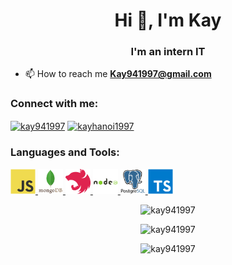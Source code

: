 <h1 align="center">Hi 👋, I'm Kay</h1>
<h3 align="center">I'm an intern IT</h3>

- 📫 How to reach me **Kay941997@gmail.com**

<h3 align="left">Connect with me:</h3>
<p align="left">
<a href="https://fb.com/kay941997" target="blank"><img align="center" src="https://raw.githubusercontent.com/rahuldkjain/github-profile-readme-generator/master/src/images/icons/Social/facebook.svg" alt="kay941997" height="30" width="40" /></a>
<a href="https://instagram.com/kayhanoi1997" target="blank"><img align="center" src="https://raw.githubusercontent.com/rahuldkjain/github-profile-readme-generator/master/src/images/icons/Social/instagram.svg" alt="kayhanoi1997" height="30" width="40" /></a>
</p>

<h3 align="left">Languages and Tools:</h3>
<p align="left"> <a href="https://developer.mozilla.org/en-US/docs/Web/JavaScript" target="_blank" rel="noreferrer"> <img src="https://raw.githubusercontent.com/devicons/devicon/master/icons/javascript/javascript-original.svg" alt="javascript" width="40" height="40"/> </a> <a href="https://www.mongodb.com/" target="_blank" rel="noreferrer"> <img src="https://raw.githubusercontent.com/devicons/devicon/master/icons/mongodb/mongodb-original-wordmark.svg" alt="mongodb" width="40" height="40"/> </a> <a href="https://nestjs.com/" target="_blank" rel="noreferrer"> <img src="https://raw.githubusercontent.com/devicons/devicon/master/icons/nestjs/nestjs-plain.svg" alt="nestjs" width="40" height="40"/> </a> <a href="https://nodejs.org" target="_blank" rel="noreferrer"> <img src="https://raw.githubusercontent.com/devicons/devicon/master/icons/nodejs/nodejs-original-wordmark.svg" alt="nodejs" width="40" height="40"/> </a> <a href="https://www.postgresql.org" target="_blank" rel="noreferrer"> <img src="https://raw.githubusercontent.com/devicons/devicon/master/icons/postgresql/postgresql-original-wordmark.svg" alt="postgresql" width="40" height="40"/> </a> <a href="https://www.typescriptlang.org/" target="_blank" rel="noreferrer"> <img src="https://raw.githubusercontent.com/devicons/devicon/master/icons/typescript/typescript-original.svg" alt="typescript" width="40" height="40"/> </a> </p>

<div width="100%" align="center"><img height="180" src="https://github-readme-stats.vercel.app/api/top-langs?username=kay941997&show_icons=true&locale=en&layout=compact" alt="kay941997" /></p>

<img height="180" src="https://github-readme-stats.vercel.app/api?username=kay941997&show_icons=true&locale=en" alt="kay941997" />

<img height="180" src="https://github-readme-streak-stats.herokuapp.com/?user=kay941997&" alt="kay941997" /> </div>
